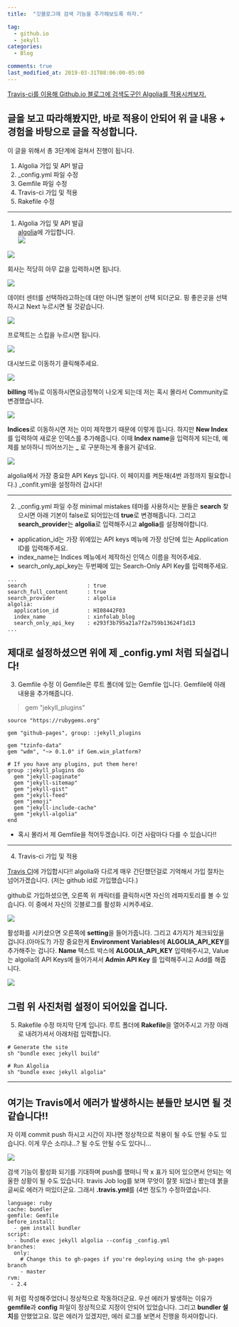 ```yaml
---
title:  "깃블로그에 검색 기능을 추가해보도록 하자."

tag:
  - github.io
  - jekyll
categories:
  - Blog

comments: true
last_modified_at: 2019-03-31T08:06:00-05:00
---
```

[Travis-ci를 이용해 Github.io 블로그에 검색도구인 Algolia를 적용시켜보자.](https://imreplay.com/blogging/%EA%B2%80%EC%83%89-%EB%8F%84%EA%B5%AC%EC%9D%B8-Algolia%EB%A5%BC-%EC%A0%81%EC%9A%A9%ED%95%B4%EB%B3%B4%EC%9E%90/)

글을 보고 따라해봤지만, 바로 적용이 안되어 위 글 내용 + 경험을 바탕으로 글을 작성합니다.
---
이 글을 위해서 총 3단계에 걸쳐서 진행이 됩니다.
1. Algolia 가입 및 API 발급
2. _config.yml 파일 수정
3. Gemfile 파일 수정
4. Travis-ci 가입 및 적용
5. Rakefile 수정
---
1. Algolia 가입 및 API 발급  
[algolia](https://www.algolia.com/)에 가입합니다.  
![](.\assets\img\1\algolia-join.png)  

![](.\assets\img\1\algolia-about.png)  

회사는 적당히 아무 값을 입력하시면 됩니다.  

![](.\assets\img\1\algolia-datacenter.png)  

데이터 센터를 선택하라고하는데 대만 아니면 일본이 선택 되더군요. 핑 좋은곳을 선택하시고 Next 누르시면 될 것같습니다.  

![](.\assets\img\1\algolia-project.png)  

프로젝트는 스킵을 누르시면 됩니다.

![](.\assets\img\1\algolia-thank.png)  

대시보드로 이동하기 클릭해주세요.

![](.\assets\img\1\algolia-billing.png)  

**billing** 메뉴로 이동하시면요금정책이 나오게 되는데 저는 혹시 몰라서 Community로 변경했습니다. 

![](.\assets\img\1\algolia-indices.png)  

**Indices**로 이동하시면 저는 이미 제작했기 때문에 이렇게 뜹니다. 하지만 **New Index**를 입력하여 새로운 인덱스를 추가해줍니다. 이때 **Index name**을 입력하게 되는데, 예제를 보아하니 띄어쓰기는 **_** 로 구분하는게 좋을거 같네요.

![](.\assets\img\1\algolia-api.png)  

algolia에서 가장 중요한 API Keys 입니다. 이 페이지를 켜둔채(4번 과정까지 필요합니다.) _confit.yml을 설정하러 갑시다! 

---
2. _config.yml 파일 수정
minimal mistakes 테마를 사용하시는 분들은 **search** 찾으시면 아래 기본이 false로 되어있는데 **true**로 변경해줍니다. 그리고 **search_provider**는 **algolia**로 입력해주시고 **algolia**를 설정해야합니다.  

* application_id는 가장 위에있는 API keys 메뉴에 가장 상단에 있는 Application ID를 입력해주세요.  
* index_name는 Indices 메뉴에서 제작하신 인덱스 이름을 적어주세요.
* search_only_api_key는 두번째에 있는 Search-Only API Key를 입력해주세요.  

```
...
search                   : true 
search_full_content      : true
search_provider          : algolia
algolia:
  application_id         : HI08442F03 
  index_name             : xinfolab_blog 
  search_only_api_key    : e293f3b795a21a7f2a759b13624f1d13
...
```

제대로 설정하셨으면 위에 제 _config.yml 처럼 되실겁니다!
---
3. Gemfile 수정
이 Gemfile은 루트 폴더에 있는 Gemfile 입니다. Gemfile에 아래 내용을 추가해줍니다.

> gem "jekyll_plugins"

```
source "https://rubygems.org"

gem "github-pages", group: :jekyll_plugins

gem "tzinfo-data"
gem "wdm", "~> 0.1.0" if Gem.win_platform?

# If you have any plugins, put them here!
group :jekyll_plugins do
  gem "jekyll-paginate"
  gem "jekyll-sitemap"
  gem "jekyll-gist"
  gem "jekyll-feed"
  gem "jemoji"
  gem "jekyll-include-cache"
  gem "jekyll-algolia"
end
```
* 혹시 몰라서 제 Gemfile을 적어두겠습니다. 이건 사람마다 다를 수 있습니다!!
---
4. Travis-ci 가입 및 적용

[Travis CI](https://travis-ci.org/)에 가입합시다!! algolia와 다르게 매우 간단했던걸로 기억해서 가입 절차는 넘어가겠습니다. (저는 github id로 가입했습니다.)

github로 가입하셨으면, 오른쪽 위 캐릭터를 클릭하시면 자신의 레파지토리를 볼 수 있습니다. 이 중에서 자신의 깃블로그를 활성화 시켜주세요.

![](.\assets\img\1\travis-repo.png)  

활성화를 시키셨으면 오른쪽에 **setting**을 들어가줍니다. 그리고 4가지가 체크되있을 겁니다.(아마도?) 가장 중요한게 **Environment Variables**에 **ALGOLIA_API_KEY**를 추가해주는 겁니다. **Name** 텍스트 박스에 **ALGOLIA_API_KEY** 입력해주시고, Value는 algolia의 API Keys에 들어가셔서 **Admin API Key** 를 입력해주시고 Add를 해줍니다.

![](.\assets\img\1\travis-setting.png)   

그럼 위 사진처럼 설정이 되어있을 겁니다.
---
5. Rakefile 수정
마지막 단계 입니다. 루트 폴더에 **Rakefile**을 열어주시고 가장 아래로 내려가셔서 아래처럼 입력합니다.

```
# Generate the site
sh "bundle exec jekyll build"

# Run Algolia 
sh "bundle exec jekyll algolia"
```

---
## 여기는 Travis에서 에러가 발생하시는 분들만 보시면 될 것 같습니다!!
자 이제 commit push 하시고 시간이 지나면 정상적으로 적용이 될 수도 안될 수도 있습니다. 이게 무슨 소리냐...? 될 수도 안될 수도 있다니...  

![](.\assets\img\1\travis-failed.png)   

검색 기능이 활성화 되기를 기대하며 push를 했떠니 딱 x 표가 되어 있으면서 안되는 억울한 상황이 될 수도 있습니다. travis Job log를 보며 무엇이 잘못 되었나 봤는데 붉을 글씨로 에러가 떠있더군요. 그래서 **.travis.yml**를 (4번 정도?) 수정하였습니다.

```
language: ruby
cache: bundler
gemfile: Gemfile
before_install:
  - gem install bundler
script:
  - bundle exec jekyll algolia --config _config.yml
branches:
  only:
    # Change this to gh-pages if you're deploying using the gh-pages branch
    - master
rvm:
 - 2.4
```
위 처럼 작성해주었더니 정상적으로 작동하더군요. 우선 에러가 발생하는 이유가 **gemfile**과 **config** 파일이 정상적으로 지정이 안되어 있었습니다. 그리고 **bundler 설치**를 안했었고요. 많은 에러가 있겠지만, 에러 로그를 보면서 진행을 하셔야합니다.